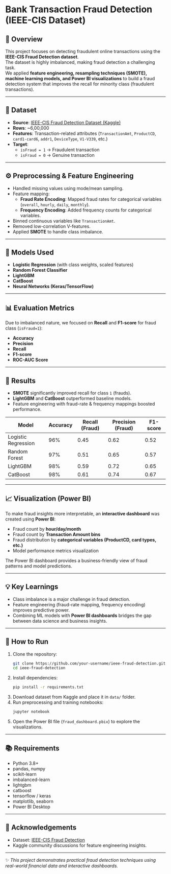 # Bank Transaction Fraud Detection (IEEE-CIS Dataset)

## 📌 Overview
This project focuses on detecting fraudulent online transactions using the **IEEE-CIS Fraud Detection dataset**.  
The dataset is highly imbalanced, making fraud detection a challenging task.  
We applied **feature engineering, resampling techniques (SMOTE), machine learning models, and Power BI visualizations** to build a fraud detection system that improves the recall for minority class (fraudulent transactions).

---

## 📂 Dataset
- **Source**: [IEEE-CIS Fraud Detection Dataset (Kaggle)](https://www.kaggle.com/c/ieee-fraud-detection)
- **Rows**: ~6,00,000  
- **Features**: Transaction-related attributes (`TransactionAmt`, `ProductCD`, `card1-card6`, `addr1`, `DeviceType`, `V1-V339`, etc.)  
- **Target**:  
  - `isFraud = 1` → Fraudulent transaction  
  - `isFraud = 0` → Genuine transaction  

---

## ⚙️ Preprocessing & Feature Engineering
- Handled missing values using mode/mean sampling.
- Feature mapping:  
  - **Fraud Rate Encoding**: Mapped fraud rates for categorical variables (`overall`, `hourly`, `daily`, `monthly`).  
  - **Frequency Encoding**: Added frequency counts for categorical variables.  
- Binned continuous variables like `TransactionAmt`.  
- Removed low-correlation V-features.  
- Applied **SMOTE** to handle class imbalance.  

---

## 🧠 Models Used
- **Logistic Regression** (with class weights, scaled features)  
- **Random Forest Classifier**  
- **LightGBM**  
- **CatBoost**  
- **Neural Networks (Keras/TensorFlow)**  

---

## 📊 Evaluation Metrics
Due to imbalanced nature, we focused on **Recall** and **F1-score** for fraud class (`isFraud=1`):  
- **Accuracy**  
- **Precision**  
- **Recall**  
- **F1-score**  
- **ROC-AUC Score**  

---

## 🚀 Results
- **SMOTE** significantly improved recall for class `1` (frauds).  
- **LightGBM** and **CatBoost** outperformed baseline models.  
- Feature engineering with fraud-rate & frequency mappings boosted performance.  

| Model              | Accuracy | Recall (Fraud) | Precision (Fraud) | F1-score |
|--------------------|----------|----------------|-------------------|----------|
| Logistic Regression | 96%     | 0.45           | 0.62              | 0.52     |
| Random Forest      | 97%     | 0.51           | 0.65              | 0.57     |
| LightGBM           | 98%     | 0.59           | 0.72              | 0.65     |
| CatBoost           | 98%     | 0.61           | 0.74              | 0.67     |

---

## 📈 Visualization (Power BI)
To make fraud insights more interpretable, an **interactive dashboard** was created using **Power BI**:  
- Fraud count by **hour/day/month**  
- Fraud count by **Transaction Amount bins**  
- Fraud distribution by **categorical variables (ProductCD, card types, etc.)**  
- Model performance metrics visualization  

The Power BI dashboard provides a business-friendly view of fraud patterns and model predictions.  

---

## 💡 Key Learnings
- Class imbalance is a major challenge in fraud detection.  
- Feature engineering (fraud-rate mapping, frequency encoding) improves predictive power.  
- Combining ML models with **Power BI dashboards** bridges the gap between data science and business insights.  

---

## 📌 How to Run
1. Clone the repository:
   ```bash
   git clone https://github.com/your-username/ieee-fraud-detection.git
   cd ieee-fraud-detection
   ```
2. Install dependencies:
   ```bash
   pip install -r requirements.txt
   ```
3. Download dataset from Kaggle and place it in `data/` folder.  
4. Run preprocessing and training notebooks:
   ```bash
   jupyter notebook
   ```
5. Open the Power BI file (`fraud_dashboard.pbix`) to explore the visualizations.  

---

## 📚 Requirements
- Python 3.8+  
- pandas, numpy  
- scikit-learn  
- imbalanced-learn  
- lightgbm  
- catboost  
- tensorflow / keras  
- matplotlib, seaborn  
- Power BI Desktop  

---

## 🙌 Acknowledgements
- Dataset: [IEEE-CIS Fraud Detection](https://www.kaggle.com/c/ieee-fraud-detection)  
- Kaggle community discussions for feature engineering insights.  

---

✨ *This project demonstrates practical fraud detection techniques using real-world financial data and interactive dashboards.*  
